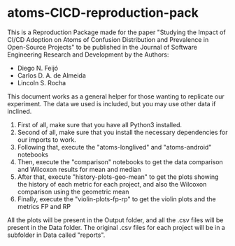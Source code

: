 # atoms-CICD-reproduction-pack
This is a Reproduction Package made for the paper
"Studying the Impact of CI/CD Adoption on Atoms 
of Confusion Distribution and Prevalence in Open-Source Projects"
to be published in the Journal of Software Engineering Research and Development
by the Authors:
- Diego N. Feijó
- Carlos D. A. de Almeida
- Lincoln S. Rocha

This document works as a general helper for those wanting
to replicate our experiment. The data we used is included,
but you may use other data if inclined.

1. First of all, make sure that you have all Python3 installed.
2. Second of all, make sure that you install the necessary dependencies
for our imports to work.
3. Following that, execute the "atoms-longlived" and "atoms-android" notebooks
4. Then, execute the "comparison" notebooks to get the data comparison and Wilcoxon results for mean and median
5. After that, execute "history-plots-geo-mean" to get the plots showing the history of each metric for each project, and also the Wilcoxon comparison using the geometric mean
6. Finally, execute the "violin-plots-fp-rp" to get the violin plots and the metrics FP and RP

All the plots will be present in the Output folder,
and all the .csv files will be present in the Data folder.
The original .csv files for each project will be in a subfolder
in Data called "reports".
